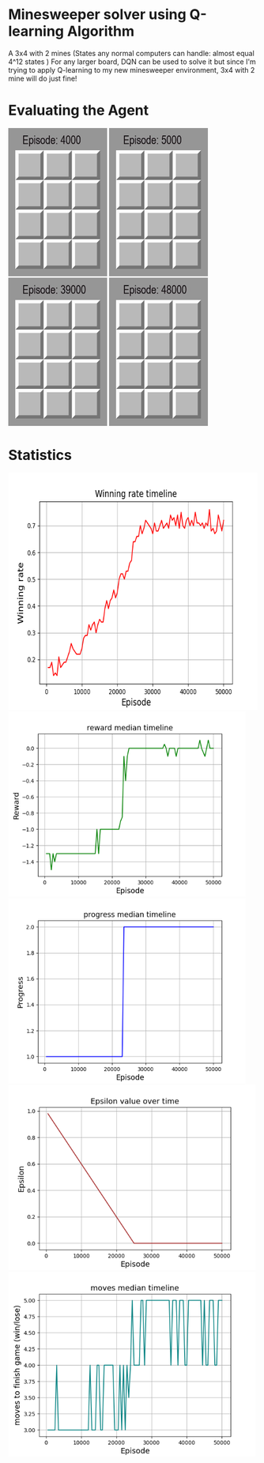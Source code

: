 
# Minesweeper solver using Q-learning Algorithm
  A 3x4 with 2 mines (States any normal computers can handle: almost equal 4^12 states ) 
  For any larger board, DQN can be used to solve it but since I'm trying to apply Q-learning to my new minesweeper environment, 3x4 with 2 mine will do just fine!
  
# Evaluating the Agent
<img src="./footage/gifs/4000.gif" width="200" height="300" />  <img src="./footage/gifs/5000.gif" width="200" height="300" />   <img src="./footage/gifs/39000.gif" width="200" height="300" />   <img src="./footage/gifs/48000.gif" width="200" height="300" />

# Statistics
<img src="./data/3x4_2_win_rate.png" width="640" height="480" />  
<img src="./data/3x4_2_reward.png" width="480" height="375" /><img src="./data/3x4_2_progress.png" width="480" height="375" />  
<img src="./data/3x4_2_epsilon.png" width="500" height="375" /><img src="./data/3x4_2_moves.png" width="500" height="375" />  
